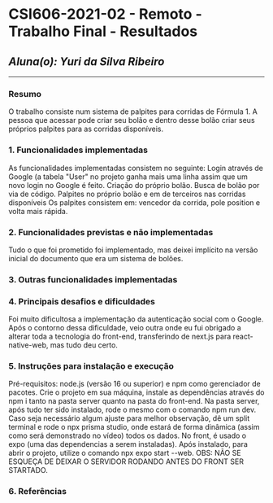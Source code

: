 # **CSI606-2021-02 - Remoto - Trabalho Final - Resultados**

## *Aluna(o): Yuri da Silva Ribeiro*

--------------

<!-- Este documento tem como objetivo apresentar o projeto desenvolvido, considerando o que foi definido na proposta e o produto final. -->

### Resumo

  O trabalho consiste num sistema de palpites para corridas de Fórmula 1. A pessoa que acessar pode criar seu bolão e dentro desse bolão criar seus próprios palpites para as corridas disponíveis.

### 1. Funcionalidades implementadas
As funcionalidades implementadas consistem no seguinte: 
  Login através de Google (a tabela "User" no projeto ganha mais uma linha assim que um novo login no Google é feito.
  Criação do próprio bolão.
  Busca de bolão por via de código.
  Palpites no próprio bolão e em de terceiros nas corridas disponíveis
  Os palpites consistem em: vencedor da corrida, pole position e volta mais rápida.
  
### 2. Funcionalidades previstas e não implementadas
Tudo o que foi prometido foi implementado, mas deixei implícito na versão inicial do documento que era um sistema de bolões.

### 3. Outras funcionalidades implementadas
<!-- Descrever as funcionalidades implementas além daquelas que foram previstas, caso se aplique.  -->

### 4. Principais desafios e dificuldades
Foi muito dificultosa a implementação da autenticação social com o Google. 
Após o contorno dessa dificuldade, veio outra onde eu fui obrigado a alterar toda a tecnologia do front-end, transferindo de next.js para react-native-web, mas tudo deu certo.

### 5. Instruções para instalação e execução
Pré-requisitos: node.js (versão 16 ou superior) e npm como gerenciador de pacotes.
Crie o projeto em sua máquina, instale as dependências através do npm i tanto na pasta server quanto na pasta do front-end.
Na pasta server, após tudo ter sido instalado, rode o mesmo com o comando npm run dev. 
Caso seja necessário algum ajuste para melhor observação, dê um split terminal e rode o npx prisma studio, onde estará de forma dinâmica (assim como será demonstrado no vídeo) todos os dados.
No front, é usado o expo (uma das dependencias a serem instaladas). Após instalado, para abrir o projeto, utilize o comando npx expo start --web.
OBS: NÃO SE ESQUEÇA DE DEIXAR O SERVIDOR RODANDO ANTES DO FRONT SER STARTADO.



### 6. Referências
<!-- Referências podem ser incluídas, caso necessário. Utilize o padrão ABNT. -->
